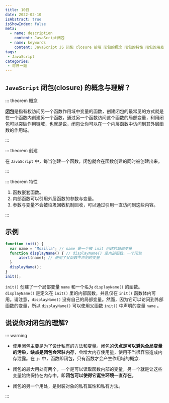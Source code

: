 ```yaml
---
title: 10日
date: 2022-02-10
isAbstract: true
isShowIndex: false
meta:
  - name: description
    content: JavaScript闭包
  - name: keywords
    content: JavaScript JS 闭包 closure 前端 闭包的概念 闭包的特性 闭包的用处
tags:
 - JavaScript
categories:
 - 每日一题
---
```


## `JavaScript` **闭包(closure)** 的概念与理解？

<!-- more -->

::: theorem 概念

  [**闭包**](https://developer.mozilla.org/zh-CN/docs/Web/JavaScript/Closures)是指有权访问另一个函数作用域中变量的函数，创建闭包的最常见的方式就是在一个函数内创建另一个函数，通过另一个函数访问这个函数的局部变量，利用闭包可以突破作用链域，也就是说，闭包让你可以在一个内层函数中访问到其外层函数的作用域。

:::

::: theorem 创建

  在 `JavaScript` 中，每当创建一个函数，闭包就会在函数创建的同时被创建出来。
  
:::

::: theorem 特性

  1. 函数嵌套函数。
  2. 内部函数可以引用外层函数的参数与变量。
  3. 参数与变量不会被垃圾回收机制回收，可以通过引用一直访问到这些内容。

:::

## 示例

```js
function init() {
  var name = "Mozilla"; // name 是一个被 init 创建的局部变量
  function displayName() { // displayName() 是内部函数，一个闭包
      alert(name); // 使用了父函数中声明的变量
  }
  displayName();
}
init();

```

  `init()` 创建了一个局部变量 `name` 和一个名为 `displayName()` 的函数。`displayName()` 是定义在 `init()` 里的内部函数，并且仅在 `init()` 函数体内可用。请注意，`displayName()` 没有自己的局部变量。然而，因为它可以访问到外部函数的变量，所以 `displayName()` 可以使用父函数 `init()` 中声明的变量 `name` 。

## 说说你对闭包的理解?

::: warning

- 使用闭包主要是为了设计私有的方法和变量。闭包的**优点是可以避免全局变量的污染，缺点是闭包会常驻内存**，会增大内存使用量，使用不当很容易造成内存泄露。在 `js` 中，函数即闭包，只有函数才会产生作用域的概念.

- 闭包的最大用处有两个，一个是可以读取函数内部的变量，另一个就是让这些变量始终保持在内存中，即**闭包可以使得它诞生环境一直存在。**

- 闭包的另一个用处，是封装对象的私有属性和私有方法。

:::